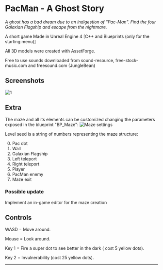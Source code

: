 # PacMan - A Ghost Story


*A ghost has a bad dream due to an indigestion of "Pac-Man". Find the four Galaxian Flagship and escape from the nightmare.*

A short game Made in Unreal Engine 4 [C++ and Blueprints (only for the starting menu)]

All 3D models were created with AssetForge.

Free to use sounds downloaded from sound-resource, free-stock-music.com and freesound.com (JungleBean)

## Screenshots

![1](https://i.imgur.com/b5LZSbUs.png)

## Extra
The maze and all its elements can be customized changing the parameters exposed  in the blueprint "BP_Maze":
![Maze settings](https://i.imgur.com/QMa2kb0.png)

Level seed is a string of numbers representing the maze structure:

 0. Pac dot
 1. Wall
 2. Galaxian Flagship
 3. Left teleport
 4. Right teleport
 5. Player
 6. PacMan enemy
 7. Maze exit

### Possible update

Implement an in-game editor for the maze creation


## Controls

WASD = Move around.

Mouse = Look around.

Key 1 = Fire a super dot to see better in the dark ( cost 5 yellow dots).

Key 2 = Invulnerability (cost 25 yellow dots).

--------------------------------------------
